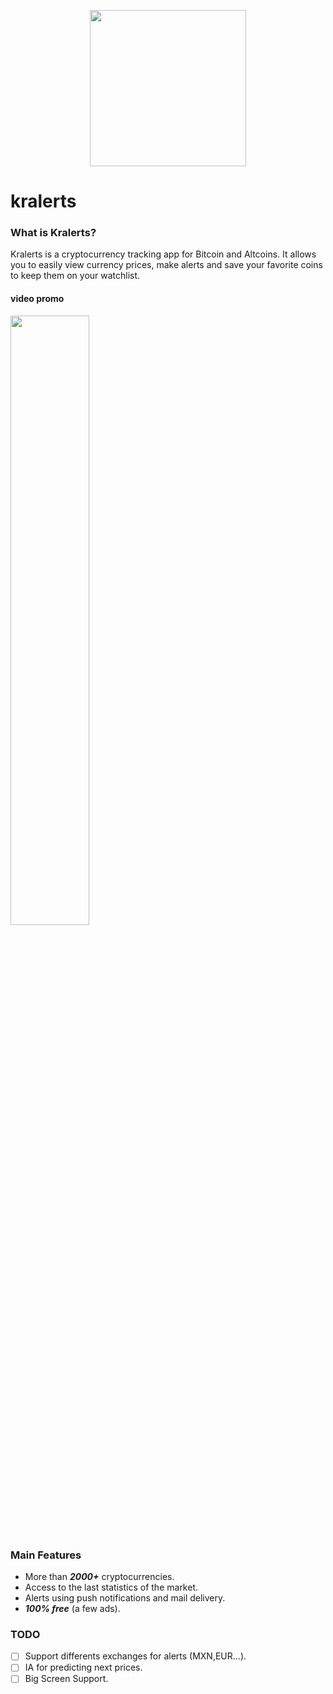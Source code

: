 <p align="center">

<a href="https://kralerts.valdez.space">
<img height="250" width="250" src="https://kralerts.valdez.space/assets/img/logo.png">
</a>
</p>

# kralerts
### What is Kralerts?
Kralerts is a cryptocurrency tracking app for Bitcoin and Altcoins. It allows you to easily view currency prices, make alerts and save your favorite coins to keep them on your watchlist.

#### video promo
[<img src="https://img.youtube.com/vi/bvyk1HjUVfY/maxresdefault.jpg" width="50%">](https://youtu.be/bvyk1HjUVfY)


### Main Features
* More than ***2000+*** cryptocurrencies.
* Access to the last statistics of the market.
* Alerts using push notifications and mail delivery.
* ***100% free*** (a few ads).

### TODO
- [ ] Support differents exchanges for alerts (MXN,EUR...).
- [ ] IA for predicting next prices.
- [ ] Big Screen Support.
